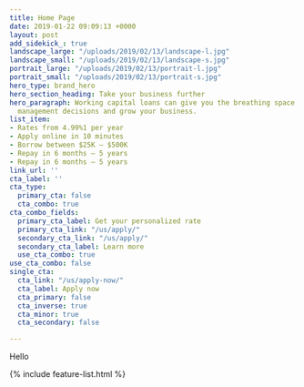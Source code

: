 ```yaml
---
title: Home Page
date: 2019-01-22 09:09:13 +0000
layout: post
add_sidekick_: true
landscape_large: "/uploads/2019/02/13/landscape-l.jpg"
landscape_small: "/uploads/2019/02/13/landscape-s.jpg"
portrait_large: "/uploads/2019/02/13/portrait-l.jpg"
portrait_small: "/uploads/2019/02/13/portrait-s.jpg"
hero_type: brand_hero
hero_section_heading: Take your business further
hero_paragraph: Working capital loans can give you the breathing space to make sensible
  management decisions and grow your business.
list_item:
- Rates from 4.99%1 per year
- Apply online in 10 minutes
- Borrow between $25K — $500K
- Repay in 6 months — 5 years
- Repay in 6 months — 5 years
link_url: ''
cta_label: ''
cta_type:
  primary_cta: false
  cta_combo: true
cta_combo_fields:
  primary_cta_label: Get your personalized rate
  primary_cta_link: "/us/apply/"
  secondary_cta_link: "/us/apply/"
  secondary_cta_label: Learn more
  use_cta_combo: true
use_cta_combo: false
single_cta:
  cta_link: "/us/apply-now/"
  cta_label: Apply now
  cta_primary: false
  cta_inverse: true
  cta_minor: true
  cta_secondary: false

---
```

Hello

{% include feature-list.html %}